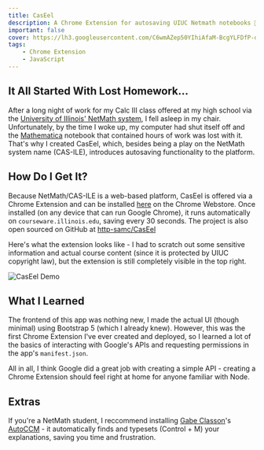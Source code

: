 ```yaml
---
title: CasEel
description: A Chrome Extension for autosaving UIUC Netmath notebooks 📝
important: false
cover: https://lh3.googleusercontent.com/C6wmAZep50YIhiAfaM-BcgYLFDfP-d8UT07AZtVsOoLG9aUHBTx5e5HqHxmZ2p2_W9fTMv2j3Bb6HimV5rMJcx3-tf8=w640-h400-e365-rj-sc0x00ffffff
tags:
    - Chrome Extension
    - JavaScript
---
```


## It All Started With Lost Homework...

After a long night of work for my Calc III class offered at my high school via the [University of Illinois' NetMath system](https://netmath.illinois.edu/), I fell asleep in my chair. Unfortunately, by the time I woke up, my computer had shut itself off and the [Mathematica](https://www.wolfram.com/mathematica/) notebook that contained hours of work was lost with it. That's why I created CasEel, which, besides being a play on the NetMath system name (CAS-ILE), introduces autosaving functionality to the platform.

## How Do I Get It?

Because NetMath/CAS-ILE is a web-based platform, CasEel is offered via a Chrome Extension and can be installed [here](https://chrome.google.com/webstore/detail/caseel/flbmfehmclddmndggkkljocomalibaim) on the Chrome Webstore. Once installed (on any device that can run Google Chrome), it runs automatically on `courseware.illinois.edu`, saving every 30 seconds. The project is also open sourced on GitHub at [http-samc/CasEel](https://github.com/http-samc/caseel)

Here's what the extension looks like - I had to scratch out some sensitive information and actual course content (since it is protected by UIUC copyright law), but the extension is still completely visible in the top right.

![CasEel Demo](https://lh3.googleusercontent.com/C6wmAZep50YIhiAfaM-BcgYLFDfP-d8UT07AZtVsOoLG9aUHBTx5e5HqHxmZ2p2_W9fTMv2j3Bb6HimV5rMJcx3-tf8=w640-h400-e365-rj-sc0x00ffffff)

## What I Learned

The frontend of this app was nothing new, I made the actual UI (though minimal) using Bootstrap 5 (which I already knew). However, this was the first Chrome Extension I've ever created and deployed, so I learned a lot of the basics of interacting with Google's APIs and requesting permissions in the app's `manifest.json`.

All in all, I think Google did a great job with creating a simple API - creating a Chrome Extension should feel right at home for anyone familiar with Node.

## Extras

If you're a NetMath student, I reccommend installing [Gabe Classon](https://github.com/gabeclasson/)'s [AutoCCM](https://chrome.google.com/webstore/detail/auto-ccm/dlgmdmfhbfloafhofedpblnahenmnikh) - it automatically finds and typesets (Control + M) your explanations, saving you time and frustration.